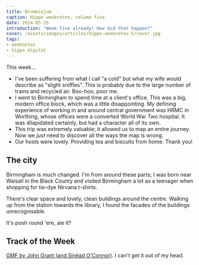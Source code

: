 ```yaml
---
title: Brummiejum
caption: Hippo weeknotes, volume five
date: 2024-05-35
introduction: "Week five already! How did that happen?"
cover: /assets/images/articles/hippo-weeknotes-5/cover.jpg
tags:
- weeknotes
- hippo digital
---
```

This week…

* I've been suffering from what I call "a cold" but what my wife would describe as "slight sniffles". This is probably due to the large number of trains and recycled air. Boo-hoo, poor me.
* I went to Birmingham to spend time at a client's office. This was a big, modern office block, which was a little disappointing. My defining experience of working in and around central government was HRMC in Worthing, whose offices were a converted World War Two hospital. It was dilapidated certainly, but had a character all of its own. 
* This trip was extremely valuable; it allowed us to map an entire journey. Now we *just* need to discover all the ways the map is wrong. 
* Our hosts were lovely. Providing tea and biscuits from home. Thank you!

## The city
Birmingham is much changed. I'm from around these parts; I was born near Walsall in the Black County and visited Birmingham a lot as a teenager when shopping for tie-dye Nirvana t-shirts.

There's clear space and lovely, clean buildings around the centre. Walking up from the station towards the library, I found the facades of the buildings unrecognisable. 

It's posh round 'ere, aie it?

## Track of the Week

[GMF by John Grant (and Sinéad O'Connor)](https://open.spotify.com/track/0uul4WzezEwTELfdrWuh3d?si=40c10b68c7604f5e). I can't get it out of my head.